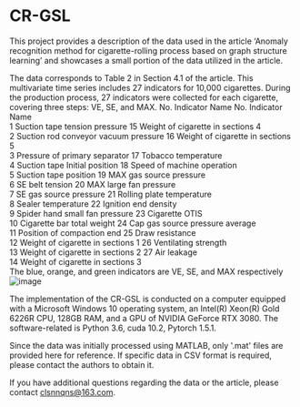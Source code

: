 # CR-GSL
This project provides a description of the data used in the article ‘Anomaly recognition method for cigarette-rolling process based on graph structure learning’ and showcases a small portion of the data utilized in the article.

The data corresponds to Table 2 in Section 4.1 of the article. This multivariate time series includes 27 indicators for 10,000 cigarettes. During the production process, 27 indicators were collected for each cigarette, covering three steps: VE, SE, and MAX.
No.	Indicator Name			No.	Indicator Name		
1	Suction tape tension pressure			15	Weight of cigarette in sections 4		
2	Suction rod conveyor vacuum pressure			16	Weight of cigarette in sections 5		
3	Pressure of primary separator			17	Tobacco temperature		
4	Suction tape Initial position			18	Speed of machine operation		
5	Suction tape position			19	MAX gas source pressure		
6	SE belt tension 			20	MAX large fan pressure		
7	SE gas source pressure			21	Rolling plate temperature 		
8	Sealer temperature			22	Ignition end density		
9	Spider hand small fan pressure			23	Cigarette OTIS		
10	Cigarette bar total weight			24	Cap gas source pressure average		
11	Position of compaction end			25	Draw resistance		
12	Weight of cigarette in sections 1			26	Ventilating strength		
13	Weight of cigarette in sections 2			27	Air leakage		
14	Weight of cigarette in sections 3						
The blue, orange, and green indicators are VE, SE, and MAX respectively							
![image](https://github.com/user-attachments/assets/30712499-e67e-46eb-a700-4274866b07b6)





The implementation of the CR-GSL is conducted on a computer equipped with a Microsoft Windows 10 operating system, an Intel(R) Xeon(R) Gold 6226R CPU, 128GB RAM, and a GPU of NVIDIA GeForce RTX 3080. The software-related is Python 3.6, cuda 10.2, Pytorch 1.5.1.


Since the data was initially processed using MATLAB, only '.mat' files are provided here for reference. If specific data in CSV format is required, please contact the authors to obtain it.


If you have additional questions regarding the data or the article, please contact clsnnqns@163.com.
